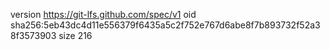 version https://git-lfs.github.com/spec/v1
oid sha256:5eb43dc4d11e556379f6435a5c2f752e767d6abe8f7b893732f52a38f3573903
size 216
